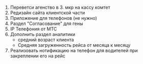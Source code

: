 1. Переветси агенство в 3. мкр на кассу комтет
2. Редизайн сайта клиентской части
3. Приложение для телефонов (не нужно)
4. Раздел "Согласование" для гены
5. IP Телефония от МТС
6. Дополнить раздел аналитики
   - средний возраст клиента
   - Средняя загруженность рейса от месяца к месяцу
7. Реализовать нотификацию на телефон для водителей при закреплении его на рейс
